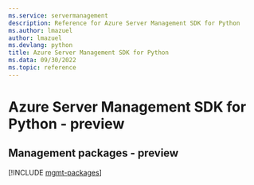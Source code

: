 ```yaml
---
ms.service: servermanagement
description: Reference for Azure Server Management SDK for Python
ms.author: lmazuel
author: lmazuel
ms.devlang: python
title: Azure Server Management SDK for Python
ms.data: 09/30/2022
ms.topic: reference
---
```

# Azure Server Management SDK for Python - preview

## Management packages - preview
[!INCLUDE [mgmt-packages](server-management-mgmt-index.md)]
